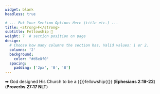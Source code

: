 ```yaml
---
widget: blank
headless: true

# ... Put Your Section Options Here (title etc.) ...
title: <strong>F</strong>
subtitle: Fellowship 👥
weight: 7  # section position on page
design:
  # Choose how many columns the section has. Valid values: 1 or 2.
  columns: '2'
  background:
    color: "#d6e8f0"
  spacing:
    padding: ['2px', '0', '0']
---
```

➡︎ God designed His Church to be a {{<hl>}}fellowship{{</hl>}} (<strong>Ephesians 2:19-22</strong>)(<strong>Proverbs 27:17 NLT</strong>)
